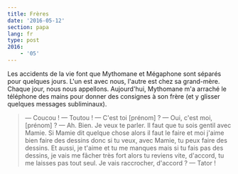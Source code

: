 ```yaml
---
title: Frères
date: '2016-05-12'
section: papa
lang: fr
type: post
2016:
    - '05'
---
```


Les accidents de la vie font que Mythomane et Mégaphone sont séparés pour quelques jours. L'un est avec nous, l'autre est chez sa grand-mère. Chaque jour, nous nous appellons. Aujourd'hui, Mythomane m'a arraché le téléphone des mains pour donner des consignes à son frère (et y glisser quelques messages subliminaux).

<!-- more -->

> — Coucou !
> — Toutou !
> — C'est toi [prénom] ?
> — Oui, c'est moi, [prénom] ?
> — Ah. Bien. Je veux te parler. Il faut que tu sois gentil avec Mamie. Si Mamie dit quelque chose alors il faut le faire et moi j'aime bien faire des dessins donc si tu veux, avec Mamie, tu peux faire des dessins. Et aussi, je t'aime et tu me manques mais si tu fais pas des dessins, je vais me fâcher très fort alors tu reviens vite, d'accord, tu me laisses pas tout seul. Je vais raccrocher, d'accord ?
> — Tator !
